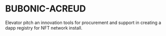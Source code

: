# BUBONIC-ACREUD
Elevator pitch an innovation tools for procurement and support in creating a dapp registry for NFT network install.

